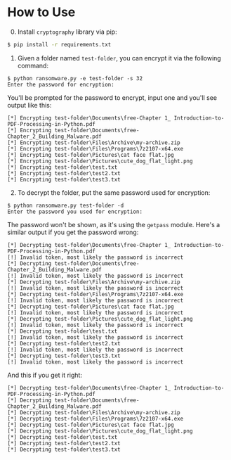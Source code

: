 # How to Use
0. Install `cryptography` library via pip:
```bash
$ pip install -r requirements.txt
```
1. Given a folder named `test-folder`, you can encrypt it via the following command:
```
$ python ransomware.py -e test-folder -s 32
Enter the password for encryption: 
```
You'll be prompted for the password to encrypt, input one and you'll see output like this:
```
[*] Encrypting test-folder\Documents\free-Chapter 1_ Introduction-to-PDF-Processing-in-Python.pdf
[*] Encrypting test-folder\Documents\free-Chapter_2_Building_Malware.pdf
[*] Encrypting test-folder\Files\Archive\my-archive.zip
[*] Encrypting test-folder\Files\Programs\7z2107-x64.exe
[*] Encrypting test-folder\Pictures\cat face flat.jpg
[*] Encrypting test-folder\Pictures\cute_dog_flat_light.png
[*] Encrypting test-folder\test.txt
[*] Encrypting test-folder\test2.txt
[*] Encrypting test-folder\test3.txt
```
2. To decrypt the folder, put the same password used for encryption:
```
$ python ransomware.py test-folder -d
Enter the password you used for encryption: 
```
The password won't be shown, as it's using the `getpass` module. Here's a similar output if you get the password wrong:
```
[*] Decrypting test-folder\Documents\free-Chapter 1_ Introduction-to-PDF-Processing-in-Python.pdf
[!] Invalid token, most likely the password is incorrect
[*] Decrypting test-folder\Documents\free-Chapter_2_Building_Malware.pdf
[!] Invalid token, most likely the password is incorrect
[*] Decrypting test-folder\Files\Archive\my-archive.zip
[!] Invalid token, most likely the password is incorrect
[*] Decrypting test-folder\Files\Programs\7z2107-x64.exe
[!] Invalid token, most likely the password is incorrect
[*] Decrypting test-folder\Pictures\cat face flat.jpg
[!] Invalid token, most likely the password is incorrect
[*] Decrypting test-folder\Pictures\cute_dog_flat_light.png
[!] Invalid token, most likely the password is incorrect
[*] Decrypting test-folder\test.txt
[!] Invalid token, most likely the password is incorrect
[*] Decrypting test-folder\test2.txt
[!] Invalid token, most likely the password is incorrect
[*] Decrypting test-folder\test3.txt
[!] Invalid token, most likely the password is incorrect
```
And this if you get it right:
```
[*] Decrypting test-folder\Documents\free-Chapter 1_ Introduction-to-PDF-Processing-in-Python.pdf
[*] Decrypting test-folder\Documents\free-Chapter_2_Building_Malware.pdf
[*] Decrypting test-folder\Files\Archive\my-archive.zip
[*] Decrypting test-folder\Files\Programs\7z2107-x64.exe
[*] Decrypting test-folder\Pictures\cat face flat.jpg
[*] Decrypting test-folder\Pictures\cute_dog_flat_light.png
[*] Decrypting test-folder\test.txt
[*] Decrypting test-folder\test2.txt
[*] Decrypting test-folder\test3.txt
```